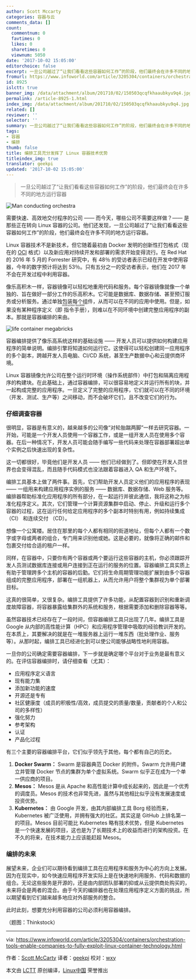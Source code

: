 ```yaml
---
author: Scott Mccarty
categories: 容器与云
comments_data: []
count:
  commentnum: 0
  favtimes: 0
  likes: 0
  sharetimes: 0
  viewnum: 5050
date: '2017-10-02 15:05:00'
editorchoice: false
excerpt: 一旦公司越过了“让我们看看这些容器如何工作”的阶段，他们最终会在许多不同的地方运行容器
fromurl: https://www.infoworld.com/article/3205304/containers/orchestration-tools-enable-companies-to-fully-exploit-linux-container-technology.html
id: 8925
islctt: true
banner_img: /data/attachment/album/201710/02/150503qcqfkhaaubkyu9q4.jpg
permalink: /article-8925-1.html
index_img: /data/attachment/album/201710/02/150503qcqfkhaaubkyu9q4.jpg.thumb.jpg
related: []
reviewer: ''
selector: ''
summary: 一旦公司越过了“让我们看看这些容器如何工作”的阶段，他们最终会在许多不同的地方运行容器
tags:
- 容器
- 编排
thumb: false
title: 编排工具充分发挥了 Linux 容器技术优势
titleindex_img: true
translator: geekpi
updated: '2017-10-02 15:05:00'
---
```



> 
> 一旦公司越过了“让我们看看这些容器如何工作”的阶段，他们最终会在许多不同的地方运行容器
> 
> 
> 


![Man conducting orchestra](/data/attachment/album/201710/02/150503qcqfkhaaubkyu9q4.jpg)


需要快速、高效地交付程序的公司 —— 而今天，哪些公司不需要这样做？—— 是那些正在转向 Linux 容器的公司。他们还发现，一旦公司越过了“让我们看看这些容器如何工作”的阶段，他们最终会在许多不同的地方运行容器。


Linux 容器技术不是新技术，但它随着最初由 Docker 发明的创新性打包格式（现在的 [OCI](https://github.com/opencontainers/image-spec) 格式）以及新应用对持续开发和部署的需求开始变得流行。在 Red Hat 的 2016 年 5 月的 Forrester 研究中，有 48％ 的受访者表示已经在开发中使用容器，今年的数字预计将达到 53％。只有五分之一的受访者表示，他们在 2017 年不会在开发过程中利用容器。


像乐高积木一样，容器镜像可以轻松地重用代码和服务。每个容器镜像就像一个单独的、旨在做好一部分工作的乐高积木。它可能是数据库、数据存储、甚至预订服务或分析服务。通过单独包装每个组件，从而可以在不同的应用中使用。但是，如果没有某种程序定义（即<ruby> 指令手册 <rt>  instruction booklet </rt></ruby>），则难以在不同环境中创建完整应用程序的副本。那就是容器编排的来由。


![life container megabricks](/data/attachment/album/201710/02/150505qdglpt7uz8i84879.jpg)


容器编排提供了像乐高系统这样的基础设施 —— 开发人员可以提供如何构建应用程序的简单说明。编排引擎将知道如何运行它。这使得可以轻松创建同一应用程序的多个副本，跨越开发人员电脑、CI/CD 系统，甚至生产数据中心和云提供商环境。


Linux 容器镜像允许公司在整个运行时环境（操作系统部件）中打包和隔离应用程序的构建块。在此基础上，通过容器编排，可以很容易地定义并运行所有的块，并一起构成完整的应用程序。一旦定义了完整的应用程序，它们就可以在不同的环境（开发、测试、生产等）之间移动，而不会破坏它们，且不改变它们的行为。


### 仔细调查容器


很明显，容器是有意义的，越来越多的公司像“对轮胎踹两脚”一样去研究容器。一开始，可能是一个开发人员使用一个容器工作，或是一组开发人员在使用多个容器。在后一种情况下，开发人员可能会随手编写一些代码来处理在容器部署超出单个实例之后快速出现的复杂性。


这一切都很好，毕竟他们是开发人员 —— 他们已经做到了。但即使在开发人员世界也会变得混乱，而且随手代码模式也没法跟着容器进入 QA 和生产环境下。


编排工具基本上做了两件事。首先，它们帮助开发人员定义他们的应用程序的表现 —— 一组用来构建应用程序实例的服务 —— 数据库、数据存储、Web 服务等。编排器帮助标准化应用程序的所有部分，在一起运行并彼此通信，我将这称之为标准化程序定义。其次，它们管理一个计算资源集群中启动、停止、升级和运行多个容器的过程，这在运行任何给定应用程序的多个副本时特别有用，例如持续集成 （CI） 和连续交付 （CD）。


想像一个公寓楼。居住在那里的每个人都有相同的街道地址，但每个人都有一个数字或字母或两者的组合，专门用来识别他或她。这是必要的，就像将正确的邮件和包裹交付给合适的租户一样。


同样，在容器中，只要你有两个容器或两个要运行这些容器的主机，你必须跟踪开发人员测试数据库连接或用户连接到正在运行的服务的位置。容器编排工具实质上有助于管理跨多个主机的容器的后勤。它们将生命周期管理功能扩展到由多个容器组成的完整应用程序，部署在一组机器上，从而允许用户将整个集群视为单个部署目标。


这真的很简单，又很复杂。编排工具提供了许多功能，从配置容器到识别和重新调度故障容器​​，将容器暴露给集群外的系统和服务，根据需要添加和删除容器等等。


虽然容器技术已经存在了一段时间，但容器编排工具只出现了几年。编排工具是 Google 从内部的高性能计算（HPC）和应用程序管理中吸取的经验教训开发的。在本质上，其要解决的就是在一堆服务器上运行一堆东西（批处理作业、服务等）。从那时起，编排工具已经进化到可以使公司能够战略性地利用容器。


一旦你的公司确定需要容器编排，下一步就是确定哪个平台对于业务是最有意义的。在评估容器编排时，请仔细查看（尤其）：


* 应用程序定义语言
* 现有能力集
* 添加新功能的速度
* 开源还是专有
* 社区健康度（成员的积极性/高效，成员提交的质量/数量，贡献者的个人和公司的多样性）
* 强化努力
* 参考架构
* 认证
* 产品化过程


有三个主要的容器编排平台，它们似乎领先于其他，每个都有自己的历史。


1. **Docker Swarm：** Swarm 是容器典范 Docker 的附件。Swarm 允许用户建立并管理 Docker 节点的集群为单个虚拟系统。Swarm 似乎正在成为一个单一供应商的项目。
2. **Mesos：** Mesos 是从 Apache 和高性能计算中成长起来的，因此是一个优秀的调度员。Mesos 的技术也非常先进，虽然与其他相比似乎没有发展速度或投资优势。
3. **Kubernetes：** 由 Google 开发，由其内部编排工具 Borg 经验而来，Kubernetes 被广泛使用，并拥有强大的社区。其实这是 GitHub 上排名第一的项目。Mesos 目前可能比 Kubernetes 略有技术优势，但是 Kubernetes 是一个快速发展的项目，这也是为了长期技术上的收益而进行的架构投资。在不久的将来，在技术能力上应该能赶超 Mesos。


### 编排的未来


展望未来，企业们可以期待看到编排工具在应用程序和服务为中心的方向上发展。因为在现实中，如今快速应用程序开发实际上是在快速地利用服务、代码和数据的组合。无论这些服务是开源的，还是由内部团队部署的抑或从云提供商处购买的，未来将会是两者的混合。由于今天的编排器也在处理应用程序定义方面的挑战，所以期望看到它们越来越多地应对外部服务的整合。


此时此刻，想要充分利用容器的公司必须利用容器编排。


（题图：Thinkstock）




---


via: <https://www.infoworld.com/article/3205304/containers/orchestration-tools-enable-companies-to-fully-exploit-linux-container-technology.html>


作者：[Scott McCarty](https://www.infoworld.com/author/Scott-McCarty/) 译者：[geekpi](https://github.com/geekpi) 校对：[wxy](https://github.com/wxy)


本文由 [LCTT](https://github.com/LCTT/TranslateProject) 原创编译，[Linux中国](https://linux.cn/) 荣誉推出